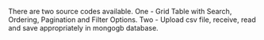 There are two source codes available.
One - Grid Table with Search, Ordering, Pagination and Filter Options.
Two - Upload csv file, receive, read and save appropriately in mongogb database.

